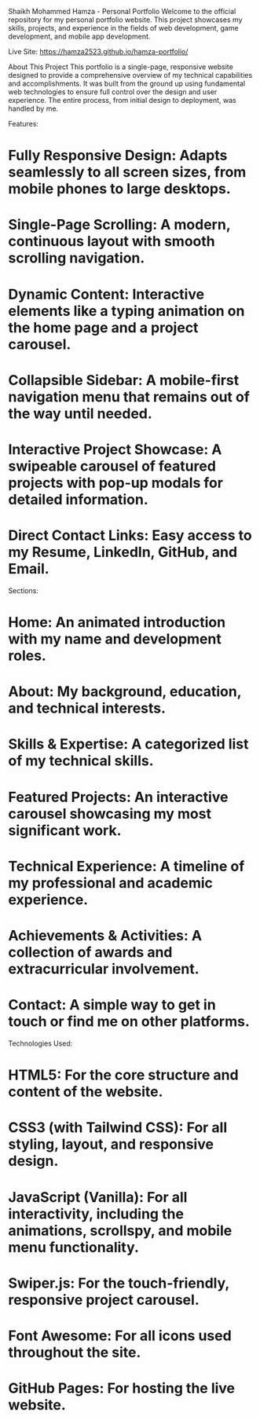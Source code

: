 Shaikh Mohammed Hamza - Personal Portfolio
Welcome to the official repository for my personal portfolio website. This project showcases my skills, projects, and experience in the fields of web development, game development, and mobile app development.

Live Site: https://hamza2523.github.io/hamza-portfolio/

About This Project
This portfolio is a single-page, responsive website designed to provide a comprehensive overview of my technical capabilities and accomplishments. It was built from the ground up using fundamental web technologies to ensure full control over the design and user experience. The entire process, from initial design to deployment, was handled by me.

Features:
# Fully Responsive Design: Adapts seamlessly to all screen sizes, from mobile phones to large desktops.

# Single-Page Scrolling: A modern, continuous layout with smooth scrolling navigation.

# Dynamic Content: Interactive elements like a typing animation on the home page and a project carousel.

# Collapsible Sidebar: A mobile-first navigation menu that remains out of the way until needed.

# Interactive Project Showcase: A swipeable carousel of featured projects with pop-up modals for detailed information.

# Direct Contact Links: Easy access to my Resume, LinkedIn, GitHub, and Email.

Sections:
# Home: An animated introduction with my name and development roles.

# About: My background, education, and technical interests.

# Skills & Expertise: A categorized list of my technical skills.

# Featured Projects: An interactive carousel showcasing my most significant work.

# Technical Experience: A timeline of my professional and academic experience.

# Achievements & Activities: A collection of awards and extracurricular involvement.

# Contact: A simple way to get in touch or find me on other platforms.

Technologies Used:
# HTML5: For the core structure and content of the website.

# CSS3 (with Tailwind CSS): For all styling, layout, and responsive design.

# JavaScript (Vanilla): For all interactivity, including the animations, scrollspy, and mobile menu functionality.

# Swiper.js: For the touch-friendly, responsive project carousel.

# Font Awesome: For all icons used throughout the site.

# GitHub Pages: For hosting the live website.
